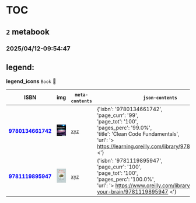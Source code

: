 
# TOC
## `2` metabook
### 2025/04/12-09:54:47

## legend:

**legend_icons**
`Book` :book:

|  ISBN 	|   img	|  `meta-contents`  	|  `json-contents` 	| `status` | `icons`
|---	|---	|---	|---		|---	|---	|
|<span style="color:blue">**9780134661742**</span>|![`img`](./0to100/9780134661742/9780134661742.png)|[`xyz`](./0to100/9780134661742)|{'isbn': '9780134661742',<br/> 'page_curr': '99',<br/> 'page_tot': '100',<br/> 'pages_perc': '99.0%',<br/> 'title': 'Clean Code Fundamentals',<br/> 'url': '> https://learning.oreilly.com/library/9780134661742 <'}|<span style="color:orange">*wip*</span>|:book:|
|<span style="color:blue">**9781119895947**</span>|![`img`](./0to100/9781119895947/9781119895947.png)|[`xyz`](./0to100/9781119895947)|{'isbn': '9781119895947',<br/> 'page_curr': '100',<br/> 'page_tot': '100',<br/> 'pages_perc': '100.0%',<br/> 'url': '> https://www.oreilly.com/library/view/rewire-your-brain/9781119895947 <'}|<span style="color:green">**done**</span>|:book:|
        